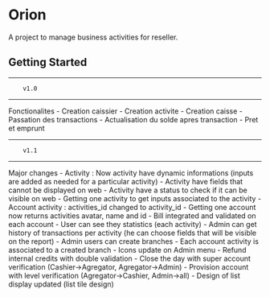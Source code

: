 # Orion

A project to manage business activities for reseller.

## Getting Started

---------------------
        v1.0
---------------------
Fonctionalites
    - Creation caissier
    - Creation activite
    - Creation caisse
    - Passation des transactions
    - Actualisation du solde apres transaction
    - Pret et emprunt

------------------
        v1.1
------------------
Major changes
        - Activity : Now activity have dynamic informations (inputs are added as needed for a particular activity)
        - Activity have fields that cannot be displayed on web
        - Activity have a status to check if it can be visible on web
        - Getting one activity to get inputs associated to the activity
        - Account activity : activities_id changed to activity_id
        - Getting one account now returns activities avatar, name and id
        - Bill integrated and validated on each account
        - User can see they statistics (each activity)
        - Admin can get history of transactions per activity (he can choose fields that will be visible on the report)
        - Admin users can create branches
        - Each account activity is associated to a created branch
        - Icons update on Admin menu
        - Refund internal credits with double validation
        - Close the day with super account verification (Cashier->Agregator, Agregator->Admin)
        - Provision account with level verification (Agregator->Cashier, Admin->all)
        - Design of list display updated (list tile design)
        
